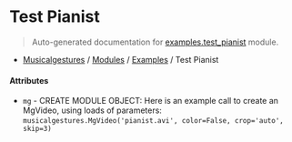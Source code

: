 # Test Pianist

> Auto-generated documentation for [examples.test_pianist](https://github.com/fourMs/MGT-python/blob/master/examples/test_pianist.py) module.

- [Musicalgestures](../README.md#musicalgestures-index) / [Modules](../MODULES.md#musicalgestures-modules) / [Examples](index.md#examples) / Test Pianist

#### Attributes

- `mg` - CREATE MODULE OBJECT: Here is an example call to create an MgVideo, using loads of parameters: `musicalgestures.MgVideo('pianist.avi', color=False, crop='auto', skip=3)`
